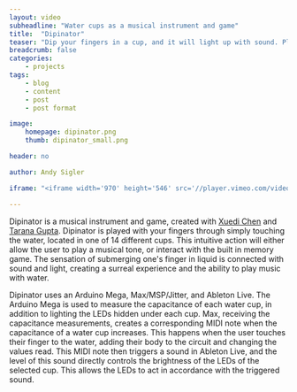 ```yaml
---
layout: video
subheadline: "Water cups as a musical instrument and game"
title:  "Dipinator"
teaser: "Dip your fingers in a cup, and it will light up with sound. Play a song, or try your best at the memory game."
breadcrumb: false
categories:
    - projects
tags:
    - blog
    - content
    - post
    - post format

image:
    homepage: dipinator.png
    thumb: dipinator_small.png

header: no

author: Andy Sigler

iframe: "<iframe width='970' height='546' src='//player.vimeo.com/video/56198824' frameborder='0' allowfullscreen></iframe>"

---
```


Dipinator is a musical instrument and game, created with <a target="_blank" href="https://xc-xd.com/">Xuedi Chen</a> and <a target="_blank" href="https://taranagupta.com/">Tarana Gupta</a>. Dipinator is played with your fingers through simply touching the water, located in one of 14 different cups. This intuitive action will either allow the user to play a musical tone, or interact with the built in memory game. The sensation of submerging one's finger in liquid is connected with sound and light, creating a surreal experience and the ability to play music with water.

Dipinator uses an Arduino Mega, Max/MSP/Jitter, and Ableton Live. The Arduino Mega is used to measure the capacitance of each water cup, in addition to lighting the LEDs hidden under each cup. Max, receiving the capacitance measurements, creates a corresponding MIDI note when the capacitance of a water cup increases. This happens when the user touches their finger to the water, adding their body to the circuit and changing the values read. This MIDI note then triggers a sound in Ableton Live, and the level of this sound directly controls the brightness of the LEDs of the selected cup. This allows the LEDs to act in accordance with the triggered sound.